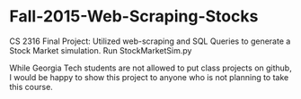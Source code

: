 # Fall-2015-Web-Scraping-Stocks
CS 2316 Final Project: Utilized web-scraping and SQL Queries to generate a Stock Market simulation.
Run StockMarketSim.py

While Georgia Tech students are not allowed to put class projects on github, I would be happy to show this project to anyone who is not planning to take this course.
